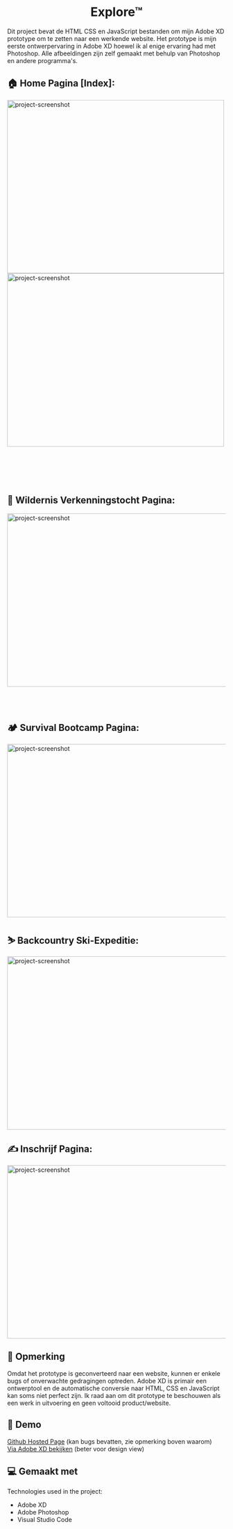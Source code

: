 <h1 align="center" id="title">Explore™</h1>


<p id="description">Dit project bevat de HTML CSS en JavaScript bestanden om mijn Adobe XD prototype om te zetten naar een werkende website. Het prototype is mijn eerste ontwerpervaring in Adobe XD hoewel ik al enige ervaring had met Photoshop. Alle afbeeldingen zijn zelf gemaakt met behulp van Photoshop en andere programma's.</p>

<h2>🏠 Home Pagina [Index]:</h2>

<img src="https://imgur.com/RUX7q4l.png" alt="project-screenshot" width="500" height="400/">

<img src="https://imgur.com/66UKNFU.png" alt="project-screenshot" width="500" height="400/">


<br><br><br><br>
<h2>🐾 Wildernis Verkenningstocht Pagina:</h2>
<img src="https://imgur.com/x42hSpV.png" alt="project-screenshot" width="700" height="400/">
<br><br><br><br>

<h2>🏕️ Survival Bootcamp Pagina:</h2>
<img src="https://imgur.com/D2JSfC3.png" alt="project-screenshot" width="700" height="400/">

<h2>⛷️ Backcountry Ski-Expeditie:</h2>
<img src="https://imgur.com/ZUeMRSu.png" alt="project-screenshot" width="700" height="400/">

<h2>✍️ Inschrijf Pagina:</h2>
<img src="https://imgur.com/0VFKDUD.png" alt="project-screenshot" width="700" height="400/">

<h2>💬 Opmerking</h2>
Omdat het prototype is geconverteerd naar een website, kunnen er enkele bugs of onverwachte gedragingen optreden. Adobe XD is primair een ontwerptool en de automatische conversie naar HTML, CSS en JavaScript kan soms niet perfect zijn. Ik raad aan om dit prototype te beschouwen als een werk in uitvoering en geen voltooid product/website.

<h2>🚀 Demo</h2>

[Github Hosted Page](https://djomarl.github.io/Explore-Prototype/) (kan bugs bevatten, zie opmerking boven waarom)
<br>
[Via Adobe XD bekijken](https://xd.adobe.com/view/5b1ba7a5-bcc6-4d57-b47e-446ed478865c-0e48/?fullscreen&hints=off) (beter voor design view) 
  
<h2>💻 Gemaakt met</h2>

Technologies used in the project:

*   Adobe XD
*   Adobe Photoshop
*   Visual Studio Code
